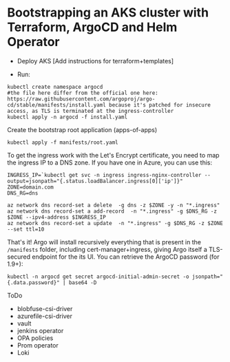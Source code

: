 # Bootstrapping an AKS cluster with Terraform, ArgoCD and Helm Operator

- Deploy AKS [Add instructions for terraform+templates]

- Run:

```console
kubectl create namespace argocd
#the file here differ from the official one here: https://raw.githubusercontent.com/argoproj/argo-cd/stable/manifests/install.yaml because it's patched for insecure access, as TLS is terminated at the ingress-controller
kubectl apply -n argocd -f install.yaml
```

Create the bootstrap root application (apps-of-apps)

```console
kubectl apply -f manifests/root.yaml
```

To get the ingress work with the Let's Encrypt certificate, you need to map the ingress IP to a DNS zone. If you have one in Azure, you can use this:

```console
INGRESS_IP=`kubectl get svc -n ingress ingress-nginx-controller --output=jsonpath="{.status.loadBalancer.ingress[0]['ip']}"
ZONE=domain.com
DNS_RG=dns

az network dns record-set a delete  -g dns -z $ZONE -y -n "*.ingress"
az network dns record-set a add-record  -n "*.ingress" -g $DNS_RG -z $ZONE --ipv4-address $INGRESS_IP
az network dns record-set a update  -n "*.ingress" -g $DNS_RG -z $ZONE --set ttl=10
```

That's it! Argo will install recursively everything that is present in the `/manifests` folder, including cert-manager+ingress, giving Argo itself a TLS-secured endpoint for the its UI. You can retrieve the ArgoCD password (for 1.9+):

```console
kubectl -n argocd get secret argocd-initial-admin-secret -o jsonpath="{.data.password}" | base64 -D
```

ToDo

- blobfuse-csi-driver
- azurefile-csi-driver
- vault
- jenkins operator
- OPA policies
- Prom operator
- Loki

